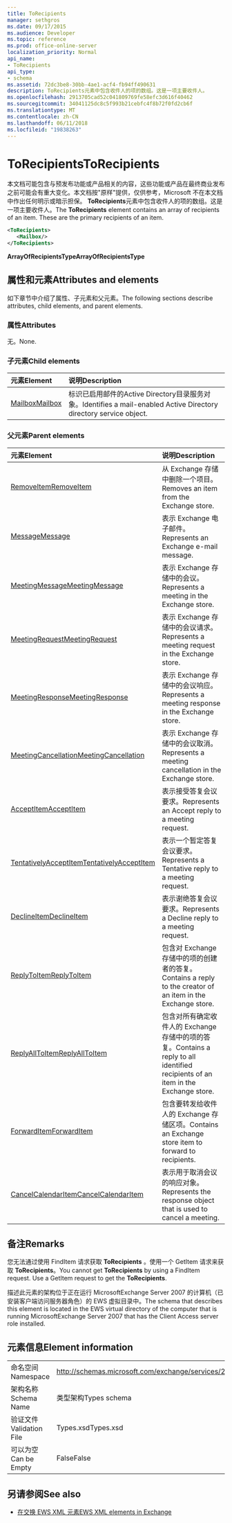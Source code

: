 ```yaml
---
title: ToRecipients
manager: sethgros
ms.date: 09/17/2015
ms.audience: Developer
ms.topic: reference
ms.prod: office-online-server
localization_priority: Normal
api_name:
- ToRecipients
api_type:
- schema
ms.assetid: 72dc3be8-30bb-4ae1-acf4-fb94ff490631
description: ToRecipients元素中包含收件人的项的数组。这是一项主要收件人。
ms.openlocfilehash: 2913705cad52c041809769fe58efc3d616f40462
ms.sourcegitcommit: 34041125dc8c5f993b21cebfc4f8b72f0fd2cb6f
ms.translationtype: MT
ms.contentlocale: zh-CN
ms.lasthandoff: 06/11/2018
ms.locfileid: "19838263"
---
```

# <a name="torecipients"></a><span data-ttu-id="c2d50-104">ToRecipients</span><span class="sxs-lookup"><span data-stu-id="c2d50-104">ToRecipients</span></span>

<span data-ttu-id="c2d50-p102">本文档可能包含与预发布功能或产品相关的内容，这些功能或产品在最终商业发布之前可能会有重大变化。本文档按"原样"提供，仅供参考，Microsoft 不在本文档中作出任何明示或暗示担保。 **ToRecipients**元素中包含收件人的项的数组。这是一项主要收件人。</span><span class="sxs-lookup"><span data-stu-id="c2d50-p102">The **ToRecipients** element contains an array of recipients of an item. These are the primary recipients of an item.</span></span> 
  
```xml
<ToRecipients>
   <Mailbox/>
</ToRecipients>
```

 <span data-ttu-id="c2d50-107">**ArrayOfRecipientsType**</span><span class="sxs-lookup"><span data-stu-id="c2d50-107">**ArrayOfRecipientsType**</span></span>
## <a name="attributes-and-elements"></a><span data-ttu-id="c2d50-108">属性和元素</span><span class="sxs-lookup"><span data-stu-id="c2d50-108">Attributes and elements</span></span>

<span data-ttu-id="c2d50-109">如下章节中介绍了属性、子元素和父元素。</span><span class="sxs-lookup"><span data-stu-id="c2d50-109">The following sections describe attributes, child elements, and parent elements.</span></span>
  
### <a name="attributes"></a><span data-ttu-id="c2d50-110">属性</span><span class="sxs-lookup"><span data-stu-id="c2d50-110">Attributes</span></span>

<span data-ttu-id="c2d50-111">无。</span><span class="sxs-lookup"><span data-stu-id="c2d50-111">None.</span></span>
  
### <a name="child-elements"></a><span data-ttu-id="c2d50-112">子元素</span><span class="sxs-lookup"><span data-stu-id="c2d50-112">Child elements</span></span>

|<span data-ttu-id="c2d50-113">**元素**</span><span class="sxs-lookup"><span data-stu-id="c2d50-113">**Element**</span></span>|<span data-ttu-id="c2d50-114">**说明**</span><span class="sxs-lookup"><span data-stu-id="c2d50-114">**Description**</span></span>|
|:-----|:-----|
|[<span data-ttu-id="c2d50-115">Mailbox</span><span class="sxs-lookup"><span data-stu-id="c2d50-115">Mailbox</span></span>](mailbox.md) <br/> |<span data-ttu-id="c2d50-116">标识已启用邮件的Active Directory目录服务对象。</span><span class="sxs-lookup"><span data-stu-id="c2d50-116">Identifies a mail-enabled Active Directory directory service object.</span></span>  <br/> |
   
### <a name="parent-elements"></a><span data-ttu-id="c2d50-117">父元素</span><span class="sxs-lookup"><span data-stu-id="c2d50-117">Parent elements</span></span>

|<span data-ttu-id="c2d50-118">**元素**</span><span class="sxs-lookup"><span data-stu-id="c2d50-118">**Element**</span></span>|<span data-ttu-id="c2d50-119">**说明**</span><span class="sxs-lookup"><span data-stu-id="c2d50-119">**Description**</span></span>|
|:-----|:-----|
|[<span data-ttu-id="c2d50-120">RemoveItem</span><span class="sxs-lookup"><span data-stu-id="c2d50-120">RemoveItem</span></span>](removeitem.md) <br/> |<span data-ttu-id="c2d50-121">从 Exchange 存储中删除一个项目。</span><span class="sxs-lookup"><span data-stu-id="c2d50-121">Removes an item from the Exchange store.</span></span>  <br/> |
|[<span data-ttu-id="c2d50-122">Message</span><span class="sxs-lookup"><span data-stu-id="c2d50-122">Message</span></span>](message-ex15websvcsotherref.md) <br/> |<span data-ttu-id="c2d50-123">表示 Exchange 电子邮件。</span><span class="sxs-lookup"><span data-stu-id="c2d50-123">Represents an Exchange e-mail message.</span></span>  <br/> |
|[<span data-ttu-id="c2d50-124">MeetingMessage</span><span class="sxs-lookup"><span data-stu-id="c2d50-124">MeetingMessage</span></span>](meetingmessage.md) <br/> |<span data-ttu-id="c2d50-125">表示 Exchange 存储中的会议。</span><span class="sxs-lookup"><span data-stu-id="c2d50-125">Represents a meeting in the Exchange store.</span></span>  <br/> |
|[<span data-ttu-id="c2d50-126">MeetingRequest</span><span class="sxs-lookup"><span data-stu-id="c2d50-126">MeetingRequest</span></span>](meetingrequest.md) <br/> |<span data-ttu-id="c2d50-127">表示 Exchange 存储中的会议请求。</span><span class="sxs-lookup"><span data-stu-id="c2d50-127">Represents a meeting request in the Exchange store.</span></span>  <br/> |
|[<span data-ttu-id="c2d50-128">MeetingResponse</span><span class="sxs-lookup"><span data-stu-id="c2d50-128">MeetingResponse</span></span>](meetingresponse.md) <br/> |<span data-ttu-id="c2d50-129">表示 Exchange 存储中的会议响应。</span><span class="sxs-lookup"><span data-stu-id="c2d50-129">Represents a meeting response in the Exchange store.</span></span>  <br/> |
|[<span data-ttu-id="c2d50-130">MeetingCancellation</span><span class="sxs-lookup"><span data-stu-id="c2d50-130">MeetingCancellation</span></span>](meetingcancellation.md) <br/> |<span data-ttu-id="c2d50-131">表示 Exchange 存储中的会议取消。</span><span class="sxs-lookup"><span data-stu-id="c2d50-131">Represents a meeting cancellation in the Exchange store.</span></span>  <br/> |
|[<span data-ttu-id="c2d50-132">AcceptItem</span><span class="sxs-lookup"><span data-stu-id="c2d50-132">AcceptItem</span></span>](acceptitem.md) <br/> |<span data-ttu-id="c2d50-133">表示接受答复会议要求。</span><span class="sxs-lookup"><span data-stu-id="c2d50-133">Represents an Accept reply to a meeting request.</span></span>  <br/> |
|[<span data-ttu-id="c2d50-134">TentativelyAcceptItem</span><span class="sxs-lookup"><span data-stu-id="c2d50-134">TentativelyAcceptItem</span></span>](tentativelyacceptitem.md) <br/> |<span data-ttu-id="c2d50-135">表示一个暂定答复会议要求。</span><span class="sxs-lookup"><span data-stu-id="c2d50-135">Represents a Tentative reply to a meeting request.</span></span>  <br/> |
|[<span data-ttu-id="c2d50-136">DeclineItem</span><span class="sxs-lookup"><span data-stu-id="c2d50-136">DeclineItem</span></span>](declineitem.md) <br/> |<span data-ttu-id="c2d50-137">表示谢绝答复会议要求。</span><span class="sxs-lookup"><span data-stu-id="c2d50-137">Represents a Decline reply to a meeting request.</span></span>  <br/> |
|[<span data-ttu-id="c2d50-138">ReplyToItem</span><span class="sxs-lookup"><span data-stu-id="c2d50-138">ReplyToItem</span></span>](replytoitem.md) <br/> |<span data-ttu-id="c2d50-139">包含对 Exchange 存储中的项的创建者的答复。</span><span class="sxs-lookup"><span data-stu-id="c2d50-139">Contains a reply to the creator of an item in the Exchange store.</span></span>  <br/> |
|[<span data-ttu-id="c2d50-140">ReplyAllToItem</span><span class="sxs-lookup"><span data-stu-id="c2d50-140">ReplyAllToItem</span></span>](replyalltoitem.md) <br/> |<span data-ttu-id="c2d50-141">包含对所有确定收件人的 Exchange 存储中的项的答复。</span><span class="sxs-lookup"><span data-stu-id="c2d50-141">Contains a reply to all identified recipients of an item in the Exchange store.</span></span>  <br/> |
|[<span data-ttu-id="c2d50-142">ForwardItem</span><span class="sxs-lookup"><span data-stu-id="c2d50-142">ForwardItem</span></span>](forwarditem.md) <br/> |<span data-ttu-id="c2d50-143">包含要转发给收件人的 Exchange 存储区项。</span><span class="sxs-lookup"><span data-stu-id="c2d50-143">Contains an Exchange store item to forward to recipients.</span></span>  <br/> |
|[<span data-ttu-id="c2d50-144">CancelCalendarItem</span><span class="sxs-lookup"><span data-stu-id="c2d50-144">CancelCalendarItem</span></span>](cancelcalendaritem.md) <br/> |<span data-ttu-id="c2d50-145">表示用于取消会议的响应对象。</span><span class="sxs-lookup"><span data-stu-id="c2d50-145">Represents the response object that is used to cancel a meeting.</span></span>  <br/> |
   
## <a name="remarks"></a><span data-ttu-id="c2d50-146">备注</span><span class="sxs-lookup"><span data-stu-id="c2d50-146">Remarks</span></span>

<span data-ttu-id="c2d50-p103">您无法通过使用 FindItem 请求获取 **ToRecipients** 。使用一个 GetItem 请求来获取 **ToRecipients**。</span><span class="sxs-lookup"><span data-stu-id="c2d50-p103">You cannot get **ToRecipients** by using a FindItem request. Use a GetItem request to get the **ToRecipients**.</span></span>
  
<span data-ttu-id="c2d50-149">描述此元素的架构位于正在运行 MicrosoftExchange Server 2007 的计算机（已安装客户端访问服务器角色）的 EWS 虚拟目录中。</span><span class="sxs-lookup"><span data-stu-id="c2d50-149">The schema that describes this element is located in the EWS virtual directory of the computer that is running MicrosoftExchange Server 2007 that has the Client Access server role installed.</span></span>
  
## <a name="element-information"></a><span data-ttu-id="c2d50-150">元素信息</span><span class="sxs-lookup"><span data-stu-id="c2d50-150">Element information</span></span>

|||
|:-----|:-----|
|<span data-ttu-id="c2d50-151">命名空间</span><span class="sxs-lookup"><span data-stu-id="c2d50-151">Namespace</span></span>  <br/> |http://schemas.microsoft.com/exchange/services/2006/types  <br/> |
|<span data-ttu-id="c2d50-152">架构名称</span><span class="sxs-lookup"><span data-stu-id="c2d50-152">Schema Name</span></span>  <br/> |<span data-ttu-id="c2d50-153">类型架构</span><span class="sxs-lookup"><span data-stu-id="c2d50-153">Types schema</span></span>  <br/> |
|<span data-ttu-id="c2d50-154">验证文件</span><span class="sxs-lookup"><span data-stu-id="c2d50-154">Validation File</span></span>  <br/> |<span data-ttu-id="c2d50-155">Types.xsd</span><span class="sxs-lookup"><span data-stu-id="c2d50-155">Types.xsd</span></span>  <br/> |
|<span data-ttu-id="c2d50-156">可以为空</span><span class="sxs-lookup"><span data-stu-id="c2d50-156">Can be Empty</span></span>  <br/> |<span data-ttu-id="c2d50-157">False</span><span class="sxs-lookup"><span data-stu-id="c2d50-157">False</span></span>  <br/> |
   
## <a name="see-also"></a><span data-ttu-id="c2d50-158">另请参阅</span><span class="sxs-lookup"><span data-stu-id="c2d50-158">See also</span></span>



- [<span data-ttu-id="c2d50-159">在交换 EWS XML 元素</span><span class="sxs-lookup"><span data-stu-id="c2d50-159">EWS XML elements in Exchange</span></span>](ews-xml-elements-in-exchange.md)


